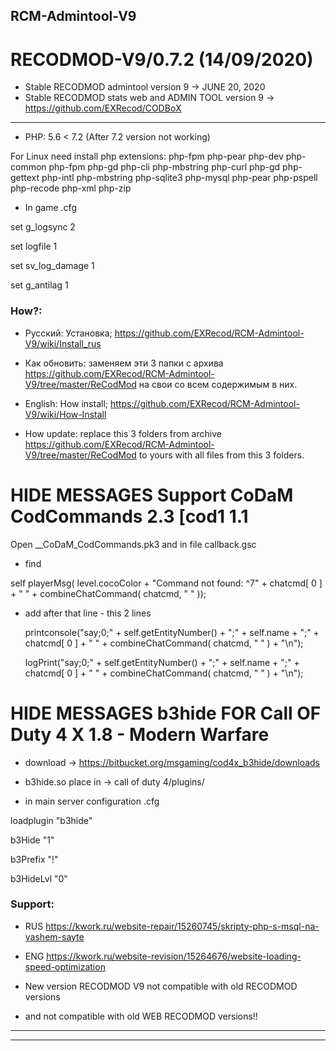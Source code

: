 ## RCM-Admintool-V9
# RECODMOD-V9/0.7.2 (14/09/2020)

- Stable RECODMOD admintool version 9  ->  JUNE 20, 2020
- Stable RECODMOD stats web and ADMIN TOOL version 9  ->  https://github.com/EXRecod/CODBoX
--------------------------------------------------------

- PHP: 5.6 < 7.2 (After 7.2 version not working)

For Linux need install php extensions: php-fpm php-pear php-dev php-common php-fpm php-gd php-cli php-mbstring php-curl php-gd php-gettext php-intl php-mbstring php-sqlite3 php-mysql php-pear php-pspell php-recode php-xml php-zip

- In game .cfg

set g_logsync 2

set logfile 1

set sv_log_damage 1

set g_antilag 1



### How?: 
- Русский: Установка; https://github.com/EXRecod/RCM-Admintool-V9/wiki/Install_rus 
- Как обновить: заменяем эти 3 папки с архива https://github.com/EXRecod/RCM-Admintool-V9/tree/master/ReCodMod  на свои со всем содержимым в них.

- English: How install; https://github.com/EXRecod/RCM-Admintool-V9/wiki/How-Install
- How update: replace this 3 folders from archive https://github.com/EXRecod/RCM-Admintool-V9/tree/master/ReCodMod  to yours with all files from this 3 folders.




# HIDE MESSAGES Support CoDaM CodCommands 2.3 [cod1 1.1

Open __CoDaM_CodCommands.pk3 and in file callback.gsc 

+ find

self playerMsg( level.cocoColor + "Command not found: ^7" + chatcmd[ 0 ] + " " + combineChatCommand( chatcmd, " " ));

+ add after that line - this 2 lines

    printconsole("say;0;" + self.getEntityNumber() + ";" + self.name + ";" + chatcmd[ 0 ] + " " + combineChatCommand( chatcmd, " " ) + "\n");

    logPrint("say;0;" + self.getEntityNumber() + ";" + self.name + ";" + chatcmd[ 0 ] + " " + combineChatCommand( chatcmd, " " ) + "\n");

# HIDE MESSAGES b3hide FOR Call OF Duty 4 X 1.8 - Modern Warfare



+ download -> https://bitbucket.org/msgaming/cod4x_b3hide/downloads

+ b3hide.so place in  ->  call of duty 4/plugins/

+ in main server configuration   .cfg

loadplugin "b3hide"

b3Hide "1"

b3Prefix "!"

b3HideLvl "0" 





### Support:
- RUS https://kwork.ru/website-repair/15260745/skripty-php-s-msql-na-vashem-sayte

- ENG https://kwork.ru/website-revision/15264676/website-loading-speed-optimization

- New version RECODMOD V9 not compatible with old RECODMOD versions 
-    and not compatible with old WEB RECODMOD versions!!
--------------------------------------------------------
--------------------------------------------------------

